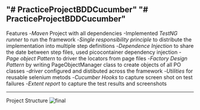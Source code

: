 "# PracticeProjectBDDCucumber" 
"# PracticeProjectBDDCucumber" 
-----------------------------------------------------------------------------------------------------------------------------------------------------------------------------------------------------------------------
Features
-*Maven* Project with all dependencies
-Implemented *TestNG runner* to run the framework
-*Single responsibility principle* to distribute the implementation into multiple step definitions
-*Dependence Injection* to share the date between step files, used picocontainer dependency injection
-*Page object Pattern* to driver the locators from page files
-*Factory Design Pattern*  by writing PageObjectManager class to create objects of all PO classes
-*driver* configured and distibuted across the framework
-*Utilities* for reusable selenium metods
-*Cucumber Hooks* to capture screen shot on test failures
-*Extent report* to capture the test results and screenshots

-----------------------------------------------------------------------------------------------------------------------------------------------------------------------------------------------------------------------

Project Structure ![final](https://github.com/user-attachments/assets/21828754-ef83-416a-af90-337ec49d494c)



